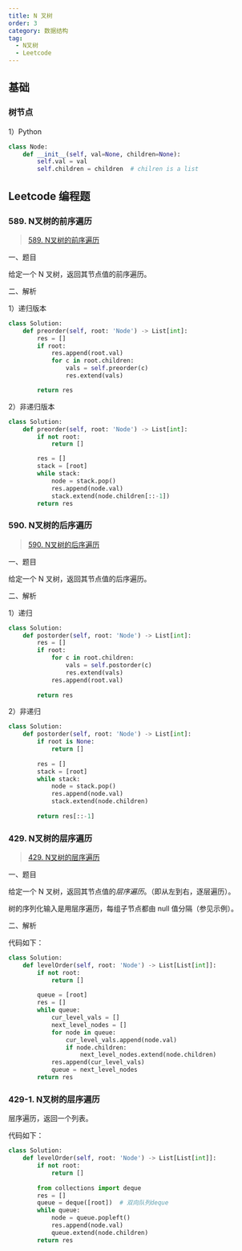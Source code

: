 ```yaml
---
title: N 叉树
order: 3
category: 数据结构
tag:
  - N叉树
  - Leetcode
---
```


<!-- more -->

## 基础

### 树节点

1）Python

```python
class Node:
    def __init__(self, val=None, children=None):
        self.val = val
        self.children = children  # chilren is a list
```



## Leetcode 编程题

### 589. N叉树的前序遍历

> [589. N叉树的前序遍历](https://leetcode-cn.com/problems/n-ary-tree-preorder-traversal/ "589. N叉树的前序遍历")

一、题目

给定一个 N 叉树，返回其节点值的前序遍历。

二、解析

1）递归版本

```python
class Solution:
    def preorder(self, root: 'Node') -> List[int]:
        res = []
        if root:
            res.append(root.val)
            for c in root.children:
                vals = self.preorder(c)
                res.extend(vals)

        return res
```

2）非递归版本

```python
class Solution:
    def preorder(self, root: 'Node') -> List[int]:
        if not root:
            return []

        res = []
        stack = [root]
        while stack:
            node = stack.pop()
            res.append(node.val)
            stack.extend(node.children[::-1])
        return res
```



### 590. N叉树的后序遍历

> [590. N叉树的后序遍历](https://leetcode-cn.com/problems/n-ary-tree-postorder-traversal/ "590. N叉树的后序遍历")

一、题目

给定一个 N 叉树，返回其节点值的后序遍历。

二、解析

1）递归

```python
class Solution:
    def postorder(self, root: 'Node') -> List[int]:
        res = []
        if root:
            for c in root.children:
                vals = self.postorder(c)
                res.extend(vals)
            res.append(root.val)
        
        return res
```

2）非递归

```python
class Solution:
    def postorder(self, root: 'Node') -> List[int]:
        if root is None:
            return []
        
        res = []
        stack = [root]
        while stack:
            node = stack.pop()
            res.append(node.val)
            stack.extend(node.children)
                
        return res[::-1]
```





### 429. N叉树的层序遍历

> [429. N叉树的层序遍历](https://leetcode-cn.com/problems/n-ary-tree-level-order-traversal/ "429. N叉树的层序遍历")

一、题目

给定一个 N 叉树，返回其节点值的*层序遍历*。（即从左到右，逐层遍历）。

树的序列化输入是用层序遍历，每组子节点都由 null 值分隔（参见示例）。

二、解析

代码如下：

```python
class Solution:
    def levelOrder(self, root: 'Node') -> List[List[int]]:
        if not root:
            return []
        
        queue = [root]
        res = []
        while queue:
            cur_level_vals = []
            next_level_nodes = []
            for node in queue:
                cur_level_vals.append(node.val)
                if node.children:
                    next_level_nodes.extend(node.children)
            res.append(cur_level_vals)
            queue = next_level_nodes
        return res
```



### 429-1. N叉树的层序遍历

层序遍历，返回一个列表。

代码如下：

```python
class Solution:
    def levelOrder(self, root: 'Node') -> List[List[int]]:
        if not root:
            return []
        
        from collections import deque
        res = []
        queue = deque([root])  # 双向队列deque
        while queue:
            node = queue.popleft()
            res.append(node.val)
            queue.extend(node.children)
        return res
```



